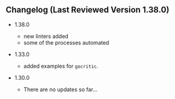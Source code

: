 
## Changelog (Last Reviewed Version 1.38.0)

* 1.38.0
  * new linters added
  * some of the processes automated

* 1.33.0
  * added examples for `gocritic`.

* 1.30.0
  * There are no updates so far...
